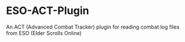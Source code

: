 ESO-ACT-Plugin
==============

An ACT (Advanced Combat Tracker) plugin for reading combat log files from ESO (Elder Scrolls Online)
